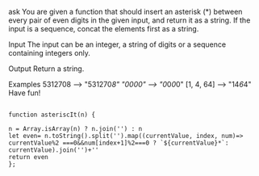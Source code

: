 ask
You are given a function that should insert an asterisk (*) between every pair of even digits in the given input, and return it as a string. If the input is a sequence, concat the elements first as a string.

Input
The input can be an integer, a string of digits or a sequence containing integers only.

Output
Return a string.

Examples
5312708     -->  "531270*8"
"0000"      -->  "0*0*0*0"
[1, 4, 64]  -->  "14*6*4"
Have fun!
```

function asteriscIt(n) { 
 
n = Array.isArray(n) ? n.join('') : n
let even= n.toString().split('').map((currentValue, index, num)=> currentValue%2 ===0&&num[index+1]%2===0 ? `${currentValue}*`: currentValue).join('')+''
return even
};

```
